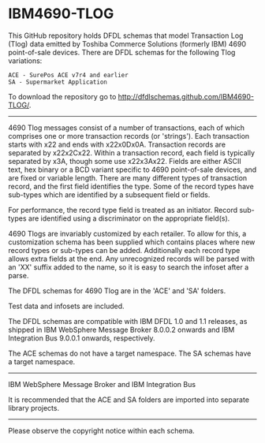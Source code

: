 IBM4690-TLOG
============

This GitHub repository holds DFDL schemas that model Transaction Log (Tlog) data emitted by Toshiba Commerce Solutions (formerly IBM) 4690 point-of-sale devices. 
There are DFDL schemas for the following Tlog variations:

    ACE - SurePos ACE v7r4 and earlier
    SA - Supermarket Application

To download the repository go to http://dfdlschemas.github.com/IBM4690-TLOG/.

----------------
4690 Tlog messages consist of a number of transactions, each of which comprises one or more transaction records (or 'strings').
Each transaction starts with x22 and ends with x22x0Dx0A. Transaction records are separated by x22x2Cx22.
Within a transaction record, each field is typically separated by x3A, though some use x22x3Ax22.
Fields are either ASCII text, hex binary or a BCD variant specific to 4690 point-of-sale devices, and are fixed or variable length.
There are many different types of transaction record, and the first field identifies the type.
Some of the record types have sub-types which are identified by a subsequent field or fields.

For performance, the record type field is treated as an initiator. Record sub-types are identified using a discriminator on the appropriate field(s).

4690 Tlogs are invariably customized by each retailer. To allow for this, a customization schema has been supplied
which contains places where new record types or sub-types can be added. Additionally each record type allows extra fields at the end.
Any unrecognized records will be parsed with an 'XX' suffix added to the name, so it is easy to search the infoset after a parse. 

The DFDL schemas for 4690 Tlog are in the 'ACE' and 'SA' folders.

Test data and infosets are included.

The DFDL schemas are compatible with IBM DFDL 1.0 and 1.1 releases, as shipped in IBM WebSphere Message Broker 8.0.0.2
onwards and IBM Integration Bus 9.0.0.1 onwards, respectively.

The ACE schemas do not have a target namespace. The SA schemas have a target namespace. 

----------------
IBM WebSphere Message Broker and IBM Integration Bus

It is recommended that the ACE and SA folders are imported into separate library projects.

----------------
Please observe the copyright notice within each schema.


